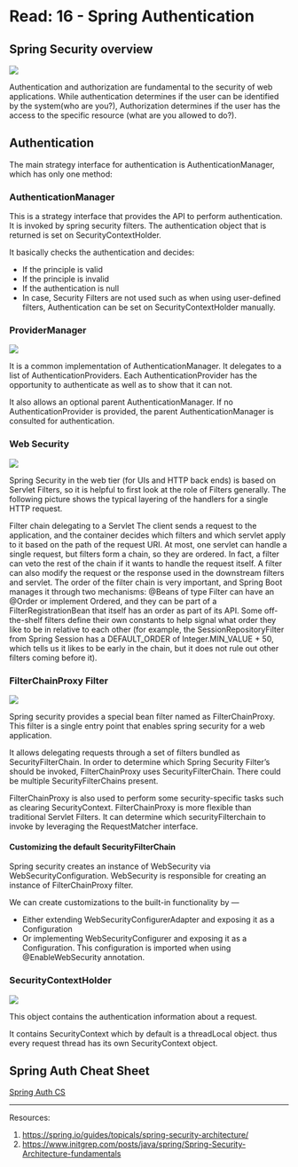 # Read: 16 - Spring Authentication

## Spring Security overview

![](https://prod-acb5.kxcdn.com/wp-content/uploads/2019/09/Spring-Security-Architecture-.png)

Authentication and authorization are fundamental to the security of web applications. While authentication determines if the user can be identified by the system(who are you?), Authorization determines if the user has the access to the specific resource (what are you allowed to do?).

## Authentication

The main strategy interface for authentication is AuthenticationManager, which has only one method:

### AuthenticationManager

This is a strategy interface that provides the API to perform authentication. It is invoked by spring security filters. The authentication object that is returned is set on SecurityContextHolder.

It basically checks the authentication and decides:

- If the principle is valid
- If the principle is invalid
- If the authentication is null
- In case, Security Filters are not used such as when using user-defined filters, Authentication can be set on SecurityContextHolder manually.

### ProviderManager

![](https://github.com/spring-guides/top-spring-security-architecture/raw/main/images/authentication.png)

It is a common implementation of AuthenticationManager. It delegates to a list of AuthenticationProviders. Each AuthenticationProvider has the opportunity to authenticate as well as to show that it can not.

It also allows an optional parent AuthenticationManager. If no AuthenticationProvider is provided, the parent AuthenticationManager is consulted for authentication.

### Web Security

![](https://github.com/spring-guides/top-spring-security-architecture/raw/main/images/filters.png)

Spring Security in the web tier (for UIs and HTTP back ends) is based on Servlet Filters, so it is helpful to first look at the role of Filters generally. The following picture shows the typical layering of the handlers for a single HTTP request.

Filter chain delegating to a Servlet
The client sends a request to the application, and the container decides which filters and which servlet apply to it based on the path of the request URI. At most, one servlet can handle a single request, but filters form a chain, so they are ordered. In fact, a filter can veto the rest of the chain if it wants to handle the request itself. A filter can also modify the request or the response used in the downstream filters and servlet. The order of the filter chain is very important, and Spring Boot manages it through two mechanisms: @Beans of type Filter can have an @Order or implement Ordered, and they can be part of a FilterRegistrationBean that itself has an order as part of its API. Some off-the-shelf filters define their own constants to help signal what order they like to be in relative to each other (for example, the SessionRepositoryFilter from Spring Session has a DEFAULT_ORDER of Integer.MIN_VALUE + 50, which tells us it likes to be early in the chain, but it does not rule out other filters coming before it).

### FilterChainProxy Filter

![](https://github.com/spring-guides/top-spring-security-architecture/raw/main/images/security-filters-dispatch.png)

Spring security provides a special bean filter named as FilterChainProxy. This filter is a single entry point that enables spring security for a web application.

It allows delegating requests through a set of filters bundled as SecurityFilterChain. In order to determine which Spring Security Filter’s should be invoked, FilterChainProxy uses SecurityFilterChain. There could be multiple SecurityFilterChains present.

FilterChainProxy is also used to perform some security-specific tasks such as clearing SecurityContext. FilterChainProxy is more flexible than traditional Servlet Filters. It can determine which securityFilterchain to invoke by leveraging the RequestMatcher interface.

#### Customizing the default SecurityFilterChain

Spring security creates an instance of WebSecurity via WebSecurityConfiguration. WebSecurity is responsible for creating an instance of FilterChainProxy filter.

We can create customizations to the built-in functionality by —

- Either extending WebSecurityConfigurerAdapter and exposing it as a Configuration
- Or implementing WebSecurityConfigurer and exposing it as a Configuration.
  This configuration is imported when using @EnableWebSecurity annotation.

### SecurityContextHolder

![](https://www.initgrep.com/assets/images/arc-sec.svg)

This object contains the authentication information about a request.

It contains SecurityContext which by default is a threadLocal object. thus every request thread has its own SecurityContext object.

## Spring Auth Cheat Sheet

[Spring Auth CS](https://github.com/codefellows/seattle-java-401d2/blob/master/SpringAuthCheatSheet.md)

---

Resources:

1. https://spring.io/guides/topicals/spring-security-architecture/
2. https://www.initgrep.com/posts/java/spring/Spring-Security-Architecture-fundamentals
